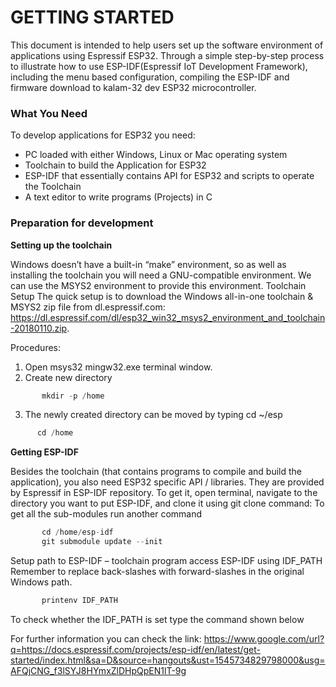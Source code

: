 # GETTING STARTED

This document is intended to help users set up the software environment of applications using Espressif ESP32. Through a simple step-by-step process to illustrate how to use ESP-IDF(Espressif IoT Development Framework), including the menu based configuration, compiling the ESP-IDF and firmware download to kalam-32 dev ESP32 microcontroller.

### What You Need
To develop applications for ESP32 you need:
* PC loaded with either Windows, Linux or Mac operating system
*	Toolchain to build the Application for ESP32
* ESP-IDF that essentially contains API for ESP32 and scripts to operate the Toolchain
* A text editor to write programs (Projects) in C 

### Preparation for development

**Setting up the toolchain**

Windows doesn’t have a built-in “make” environment, so as well as installing the toolchain you will need a GNU-compatible environment. We can use the MSYS2 environment to provide this environment.
Toolchain Setup
The quick setup is to download the Windows all-in-one toolchain & MSYS2 zip file from dl.espressif.com:
https://dl.espressif.com/dl/esp32_win32_msys2_environment_and_toolchain-20180110.zip.

Procedures:
1.	Open msys32 mingw32.exe terminal window.
2.	Create new directory 
```c
       mkdir -p /home
```
3.	The newly created directory can be moved by typing cd ~/esp 
```c
      cd /home
```
**Getting ESP-IDF**

Besides the toolchain (that contains programs to compile and build the application), you also need ESP32 specific API / libraries. They are provided by Espressif in ESP-IDF repository. To get it, open terminal, navigate to the directory you want to put ESP-IDF, and clone it using git clone command:
To get all the sub-modules run another command
```c
       cd /home/esp-idf	
       git submodule update --init
 ```

Setup path to ESP-IDF – toolchain program access ESP-IDF using IDF_PATH
Remember to replace back-slashes with forward-slashes in the original Windows path.
```c
       printenv IDF_PATH
```
To check whether the IDF_PATH is set type the command shown below

For further information you can check the link:
https://www.google.com/url?q=https://docs.espressif.com/projects/esp-idf/en/latest/get-started/index.html&sa=D&source=hangouts&ust=1545734829798000&usg=AFQjCNG_f3lSYJ8HYmxZlDHpQpEN1lT-9g

       
